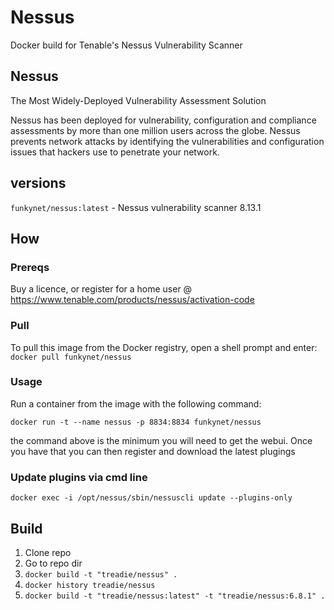 # Nessus
Docker build for Tenable's Nessus Vulnerability Scanner

## Nessus
The Most Widely-Deployed Vulnerability Assessment Solution
 
Nessus has been deployed for vulnerability, configuration and compliance assessments by more than one million users across the globe. Nessus prevents network attacks by identifying the vulnerabilities and configuration issues that hackers use to penetrate your network.

## versions
`funkynet/nessus:latest` - Nessus vulnerability scanner 8.13.1

## How

### Prereqs
Buy a licence, or register for a home user @ https://www.tenable.com/products/nessus/activation-code

### Pull
To pull this image from the Docker registry, open a shell prompt and enter:
`docker pull funkynet/nessus`

### Usage
Run a container from the image with the following command:

`docker run -t --name nessus -p 8834:8834 funkynet/nessus`

the command above is the minimum you will need to get the webui. Once you have that you can then register and download the latest plugings

### Update plugins via cmd line

`docker exec -i /opt/nessus/sbin/nessuscli update --plugins-only`

## Build

1. Clone repo
2. Go to repo dir
3. `docker build -t "treadie/nessus" .`
4. `docker history treadie/nessus` 
5. `docker build -t "treadie/nessus:latest" -t "treadie/nessus:6.8.1" .`
